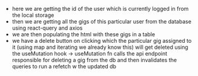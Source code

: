 - here we are getting the id of the user which is currently 
logged in from the local storage
- then we are getting all the gigs of this particular user from
the database using react-query and axios
- we are then populating the html with these gigs in a table
- we have a delete button on clicking which the particular gig 
assigned to it (using map and iterating we already know this)
will get deleted using the useMutation hook -> useMutation fn 
calls the api endpoint responsible for deleting a gig from the db
and then invalidates the queries to run a refetch w the updated db
